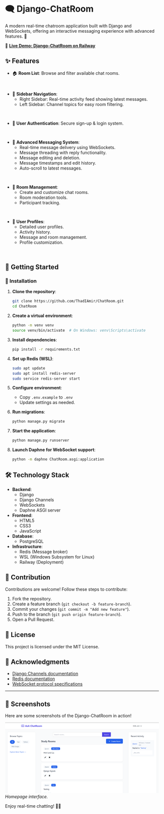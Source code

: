 # 🗨️ Django-ChatRoom

A modern real-time chatroom application built with Django and WebSockets, offering an interactive messaging experience with advanced features. 🚀

🔗 **[Live Demo: Django-ChatRoom on Railway](https://chatroom-production-076b.up.railway.app/)**

## ✨ Features

- 🏠 **Room List**: Browse and filter available chat rooms.  
<br>

- 📌 **Sidebar Navigation**:  
    - Right Sidebar: Real-time activity feed showing latest messages.  
    - Left Sidebar: Channel topics for easy room filtering.  
<br>

- 🔐 **User Authentication**: Secure sign-up & login system.  
<br>

- 💬 **Advanced Messaging System**:  
    - Real-time message delivery using WebSockets.  
    - Message threading with reply functionality.  
    - Message editing and deletion.  
    - Message timestamps and edit history.  
    - Auto-scroll to latest messages.  
<br>

- 📂 **Room Management**:  
    - Create and customize chat rooms.  
    - Room moderation tools.  
    - Participant tracking.  
<br>

- 👤 **User Profiles**:  
    - Detailed user profiles.  
    - Activity history.  
    - Message and room management.  
    - Profile customization.  

<br>

## 🚀 Getting Started

### 🔧 Installation

1. **Clone the repository**:

    ```bash
    git clone https://github.com/ThadIAmir/ChatRoom.git
    cd ChatRoom
    ```

2. **Create a virtual environment**:

    ```bash
    python -m venv venv
    source venv/bin/activate  # On Windows: venv\Scripts\activate
    ```

3. **Install dependencies**:

    ```bash
    pip install -r requirements.txt
    ```

4. **Set up Redis (WSL)**:

    ```bash
    sudo apt update
    sudo apt install redis-server
    sudo service redis-server start
    ```

5. **Configure environment**:
    - Copy `.env.example` to `.env`
    - Update settings as needed.

6. **Run migrations**:

    ```bash
    python manage.py migrate
    ```

7. **Start the application**:

    ```bash
    python manage.py runserver
    ```

8. **Launch Daphne for WebSocket support**:

    ```bash
    python -m daphne ChatRoom.asgi:application
    ```

## 🛠️ Technology Stack

- **Backend**:
    - Django
    - Django Channels
    - WebSockets
    - Daphne ASGI server
- **Frontend**:
    - HTML5
    - CSS3
    - JavaScript 
- **Database**:
    - PostgreSQL
- **Infrastructure**:
    - Redis (Message broker)
    - WSL (Windows Subsystem for Linux)
    - Railway (Deployment)

## 🤝 Contribution

Contributions are welcome! Follow these steps to contribute:

1. Fork the repository.
2. Create a feature branch (`git checkout -b feature-branch`).
3. Commit your changes (`git commit -m "Add new feature"`).
4. Push to the branch (`git push origin feature-branch`).
5. Open a Pull Request.

## 📜 License

This project is licensed under the MIT License.

## 🌟 Acknowledgments

- [Django Channels documentation](https://channels.readthedocs.io/en/stable/)
- [Redis documentation](https://redis.io/documentation)
- [WebSocket protocol specifications](https://tools.ietf.org/html/rfc6455)

---

## 📸 Screenshots

Here are some screenshots of the Django-ChatRoom in action!

![Homepage Screenshot](assets/Homepage.png)  
*Homepage interface.*

Enjoy real-time chatting! 🎉🚀

